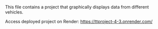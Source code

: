 This file contains a project that graphically displays data from different vehicles. 

Access deployed project on Render: https://ttproject-4-3.onrender.com/ 
